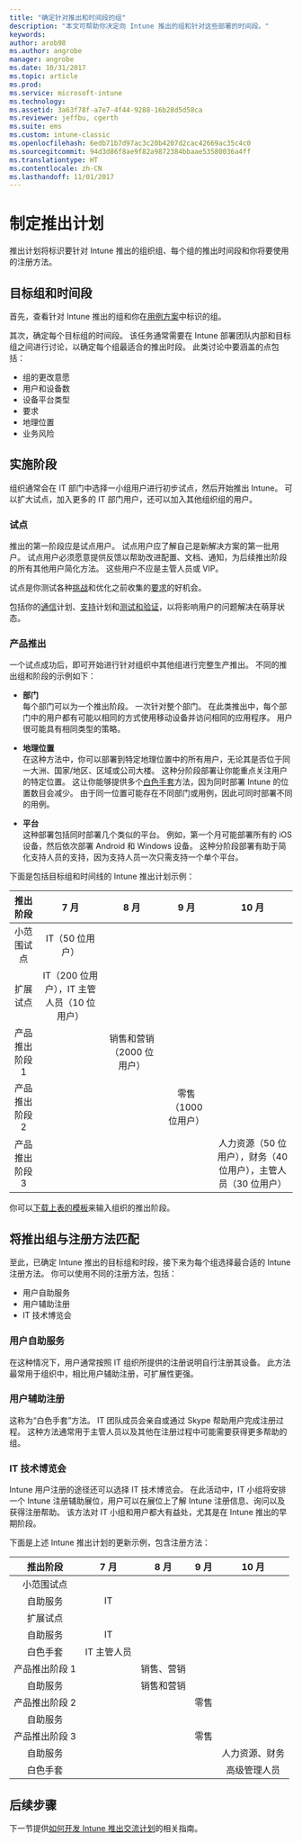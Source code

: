 ```yaml
---
title: "确定针对推出和时间段的组"
description: "本文可帮助你决定向 Intune 推出的组和针对这些部署的时间段。"
keywords: 
author: arob98
ms.author: angrobe
manager: angrobe
ms.date: 10/31/2017
ms.topic: article
ms.prod: 
ms.service: microsoft-intune
ms.technology: 
ms.assetid: 3a63f78f-a7e7-4f44-9288-16b28d5d58ca
ms.reviewer: jeffbu, cgerth
ms.suite: ems
ms.custom: intune-classic
ms.openlocfilehash: 6edb71b7d97ac3c20b4207d2cac42669ac35c4c0
ms.sourcegitcommit: 94d3d86f8ae9f82a9872384bbaae53580036a4ff
ms.translationtype: HT
ms.contentlocale: zh-CN
ms.lasthandoff: 11/01/2017
---
```

# <a name="develop-a-rollout-plan"></a>制定推出计划

推出计划将标识要针对 Intune 推出的组织组、每个组的推出时间段和你将要使用的注册方法。

## <a name="targeted-groups-and-timeframes"></a>目标组和时间段

首先，查看针对 Intune 推出的组和你在[用例方案](planning-guide-scenarios.md)中标识的组。

其次，确定每个目标组的时间段。 该任务通常需要在 Intune 部署团队内部和目标组之间进行讨论，以确定每个组最适合的推出时段。 此类讨论中要涵盖的点包括：
* 组的更改意愿
* 用户和设备数
* 设备平台类型
* 要求
* 地理位置
* 业务风险

## <a name="rollout-phases"></a>实施阶段
组织通常会在 IT 部门中选择一小组用户进行初步试点，然后开始推出 Intune。 可以扩大试点，加入更多的 IT 部门用户，还可以加入其他组织组的用户。

### <a name="pilot"></a>试点
推出的第一阶段应是试点用户。 试点用户应了解自己是新解决方案的第一批用户。 试点用户必须愿意提供反馈以帮助改进配置、文档、通知，为后续推出阶段的所有其他用户简化方法。 这些用户不应是主管人员或 VIP。

试点是你测试各种[挑战](planning-guide-deployment-goals.md)和优化之前收集的[要求](planning-guide-requirements.md)的好机会。

包括你的[通信](planning-guide-communication-plan.md)计划、[支持](planning-guide-support-plan.md)计划和[测试和验证](planning-guide-test-validation.md)，以将影响用户的问题解决在萌芽状态。

### <a name="production-rollout"></a>产品推出
一个试点成功后，即可开始进行针对组织中其他组进行完整生产推出。 不同的推出组和阶段的示例如下：

-   **部门** <br/>每个部门可以为一个推出阶段。 一次针对整个部门。 在此类推出中，每个部门中的用户都有可能以相同的方式使用移动设备并访问相同的应用程序。 用户很可能具有相同类型的策略。

-   **地理位置** <br/>在这种方法中，你可以部署到特定地理位置中的所有用户，无论其是否位于同一大洲、国家/地区、区域或公司大楼。 这种分阶段部署让你能重点关注用户的特定位置。 这让你能够提供多个[白色手套](#user-assisted-enrollment)方法，因为同时部署 Intune 的位置数目会减少。 由于同一位置可能存在不同部门或用例，因此可同时部署不同的用例。

-   **平台** <br/>这种部署包括同时部署几个类似的平台。 例如，第一个月可能部署所有的 iOS 设备，然后依次部署 Android 和 Windows 设备。 这种分阶段部署有助于简化支持人员的支持，因为支持人员一次只需支持一个单个平台。

下面是包括目标组和时间线的 Intune 推出计划示例：

| **推出阶段** | **7 月** | **8 月** | **9 月** | **10 月** |
|:---:|:---:|:---:|:---:|:---:|
| 小范围试点 | IT（50 位用户） |  |  |  |                                                         
| 扩展试点 | IT（200 位用户），IT 主管人员（10 位用户） |  |  |  |                                                         
| 产品推出阶段 1 |  | 销售和营销（2000 位用户） |  |  |
| 产品推出阶段 2 |  |  | 零售（1000 位用户） |  |
| 产品推出阶段 3 |  |  |  | 人力资源（50 位用户），财务（40 位用户），主管人员（30 位用户） |

你可以[下载上表的模板](https://gallery.technet.microsoft.com/Intune-deployment-planning-fae156c2?redir=0)来输入组织的推出阶段。
## <a name="match-rollout-groups-to-enrollment-approaches"></a>将推出组与注册方法匹配

至此，已确定 Intune 推出的目标组和时段，接下来为每个组选择最合适的 Intune 注册方法。 你可以使用不同的注册方法，包括：
* 用户自助服务
* 用户辅助注册
* IT 技术博览会

### <a name="user-self-service"></a>用户自助服务

在这种情况下，用户通常按照 IT 组织所提供的注册说明自行注册其设备。 此方法最常用于组织中，相比用户辅助注册，可扩展性更强。

### <a name="user-assisted-enrollment"></a>用户辅助注册

这称为“白色手套”方法。 IT 团队成员会亲自或通过 Skype 帮助用户完成注册过程。 这种方法通常用于主管人员以及其他在注册过程中可能需要获得更多帮助的组。

### <a name="it-tech-fair"></a>IT 技术博览会

Intune 用户注册的途径还可以选择 IT 技术博览会。 在此活动中，IT 小组将安排一个 Intune 注册辅助展位，用户可以在展位上了解 Intune 注册信息、询问以及获得注册帮助。 该方法对 IT 小组和用户都大有益处，尤其是在 Intune 推出的早期阶段。

下面是上述 Intune 推出计划的更新示例，包含注册方法：

| **推出阶段** | **7 月** | **8 月** | **9 月** | **10 月** |
|:---:|:---:|:---:|:---:|:---:|
| 小范围试点 |  |  |  |  |                                                         
| 自助服务 | IT |  |  |  |
| 扩展试点 |  |  |  |  |                                                         
| 自助服务 | IT |  |  |  |
| 白色手套 | IT 主管人员 |  |  |  |
| 产品推出阶段 1 |  | 销售、营销 |  |  |
| 自助服务 |  | 销售和营销 |  |  |
| 产品推出阶段 2 |  |  | 零售 |  |
| 自助服务 |  |  |  |  |
| 产品推出阶段 3 |  |  | 零售 |  |
| 自助服务 |  |  |  | 人力资源、财务 |
| 白色手套 |  |  |  | 高级管理人员 |

## <a name="next-steps"></a>后续步骤

下一节提供[如何开发 Intune 推出交流计划](planning-guide-communication-plan.md)的相关指南。

